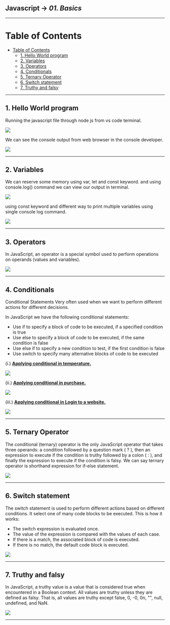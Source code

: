 ## Javascript -> <em>01. Basics</em> 

<hr/>

# Table of Contents
- [Table of Contents](#table-of-contents)
  - [1. Hello World program](#1-hello-world-program)
  - [2. Variables](#2-variables)
  - [3. Operators](#3-operators)
  - [4. Conditionals](#4-conditionals)
  - [5. Ternary Operator](#5-ternary-operator)
  - [6. Switch statement](#6-switch-statement)
  - [7. Truthy and falsy](#7-truthy-and-falsy)

<hr/>

## 1. Hello World program

Running the javascript file through node js from vs code terminal.

![](./00.%20Output/01.Hello.jpg)

We can see the console output from web browser in the console developer. 

![](./00.%20Output/01.Hello1.jpg)

<hr/>

## 2. Variables

We can reserve some memory using var, let and const keyword. and using console.log() command we can view our output in terminal.

![](./00.%20Output/02.Variables.jpg)

using const keyword and different way to print multiple variables using single console log command.

![](./Output/03.Variables2.jpg)

<hr/>

## 3. Operators

In JavaScript, an operator is a special symbol used to perform operations on operands (values and variables). 

![](./00.%20Output/04.Operators.jpg)

<hr/>

## 4. Conditionals

Conditional Statements Very often used when we want to perform different actions for different decisions.

In JavaScript we have the following conditional statements:

- Use if to specify a block of code to be executed, if a specified condition is true
- Use else to specify a block of code to be executed, if the same condition is false
- Use else if to specify a new condition to test, if the first condition is false
- Use switch to specify many alternative blocks of code to be executed

(i.)  <ins>**Applying conditional in temperature.**</ins>

![](./00.%20Output/05.Conditional.jpg)

(ii.)  <ins>**Applying conditional in purchase.**</ins>

![](./00.%20Output/06.ConditionalPurchase.jpg)

(iii.)  <ins>**Applying conditional in Login to a website.**</ins>

![](./00.%20Output/07.ConditionalLogin.jpg)

<hr/>

## 5. Ternary Operator  

The conditional (ternary) operator is the only JavaScript operator that takes three operands: a condition followed by a question mark ( ? ), then an expression to execute if the condition is truthy followed by a colon ( : ), and finally the expression to execute if the condition is falsy. We can say ternary operator is shorthand expression for if-else statement.

![](./00.%20Output/08.TernaryOperators.jpg)

<hr/>

## 6. Switch statement

The switch statement is used to perform different actions based on different conditions. It select one of many code blocks to be executed.
This is how it works:

- The switch expression is evaluated once.
- The value of the expression is compared with the values of each case.
- If there is a match, the associated block of code is executed.
- If there is no match, the default code block is executed.

![](./00.%20Output/09.Switch.jpg)

<hr/>

## 7. Truthy and falsy

In JavaScript, a truthy value is a value that is considered true when encountered in a Boolean context. All values are truthy unless they are defined as falsy. That is, all values are truthy except false, 0, -0, 0n, "", null, undefined, and NaN.

![](./00.%20Output/10.TruthyAndFalsy.jpg)

<hr/>
